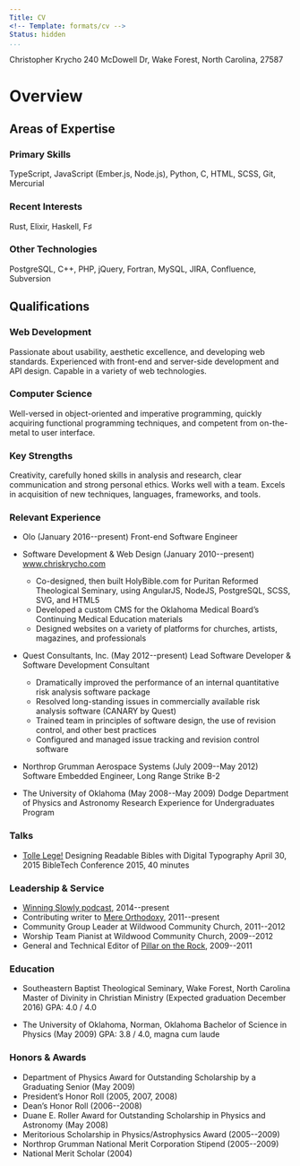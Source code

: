 ```yaml
---
Title: CV
<!-- Template: formats/cv -->
Status: hidden
...
```



Christopher Krycho
240 McDowell Dr, Wake Forest, North Carolina, 27587

Overview
========

Areas of Expertise
------------------
### Primary Skills
TypeScript, JavaScript (Ember.js, Node.js), Python, C, <abbr>HTML</abbr>, <abbr>SCSS</abbr>, Git, Mercurial

### Recent Interests
Rust, Elixir, Haskell, F♯

### Other Technologies
PostgreSQL, C++, PHP, jQuery, Fortran, MySQL, JIRA, Confluence, Subversion

Qualifications
--------------

### Web Development
Passionate about usability, aesthetic excellence, and developing web standards.
Experienced with front-end and server-side development and API design. Capable
in a variety of web technologies.

### Computer Science
Well-versed in object-oriented and imperative programming, quickly acquiring
functional programming techniques, and competent from on-the-metal to user
interface.

### Key Strengths
Creativity, carefully honed skills in analysis and research, clear communication
and strong personal ethics. Works well with a team. Excels in acquisition of new
techniques, languages, frameworks, and tools.

### Relevant Experience

  - Olo (January 2016--present)
    Front-end Software Engineer

  - Software Development & Web Design (January 2010--present)
    www.chriskrycho.com
      + Co-designed, then built HolyBible.com for Puritan Reformed Theological
        Seminary, using AngularJS, NodeJS, PostgreSQL, SCSS, SVG, and HTML5
      + Developed a custom CMS for the Oklahoma Medical Board’s Continuing
        Medical Education materials
      + Designed websites on a variety of platforms for churches, artists,
        magazines, and professionals

  - Quest Consultants, Inc. (May 2012--present)
    Lead Software Developer & Software Development Consultant
      + Dramatically improved the performance of an internal quantitative risk
        analysis software package
      + Resolved long-standing issues in commercially available risk analysis
        software (CANARY by Quest)
      + Trained team in principles of software design, the use of revision
        control, and other best practices
      + Configured and managed issue tracking and revision control software

  - Northrop Grumman Aerospace Systems (July 2009--May 2012)
    Software Embedded Engineer, Long Range Strike B-2

  - The University of Oklahoma (May 2008--May 2009)
    Dodge Department of Physics and Astronomy
    Research Experience for Undergraduates Program

### Talks
  - [Tolle Lege!] Designing Readable Bibles with Digital Typography
    April 30, 2015
    BibleTech Conference 2015, 40 minutes

[Tolle Lege!]: www.chriskrycho.com/2015/tolle-lege.html

### Leadership & Service

  - [Winning Slowly podcast](www.winningslowly.org), 2014--present
  - Contributing writer to [Mere Orthodoxy](www.mereorthodoxy.com), 2011--present
  - Community Group Leader at Wildwood Community Church, 2011--2012
  - Worship Team Pianist at Wildwood Community Church, 2009--2012
  - General and Technical Editor of [Pillar on the Rock](www.pillarontherock.com), 2009--2011

### Education
  - Southeastern Baptist Theological Seminary, Wake Forest, North Carolina
    Master of Divinity in Christian Ministry (Expected graduation December 2016)
    GPA: 4.0 / 4.0

  - The University of Oklahoma, Norman, Oklahoma
    Bachelor of Science in Physics (May 2009)
    GPA: 3.8 / 4.0, magna cum laude

### Honors & Awards
  - Department of Physics Award for Outstanding Scholarship by a Graduating
    Senior (May 2009)
  - President’s Honor Roll (2005, 2007, 2008)
  - Dean’s Honor Roll (2006--2008)
  - Duane E. Roller Award for Outstanding Scholarship in Physics and Astronomy
    (May 2008)
  - Meritorious Scholarship in Physics/Astrophysics Award (2005--2009)
  - Northrop Grumman National Merit Corporation Stipend (2005--2009)
  - National Merit Scholar (2004)
